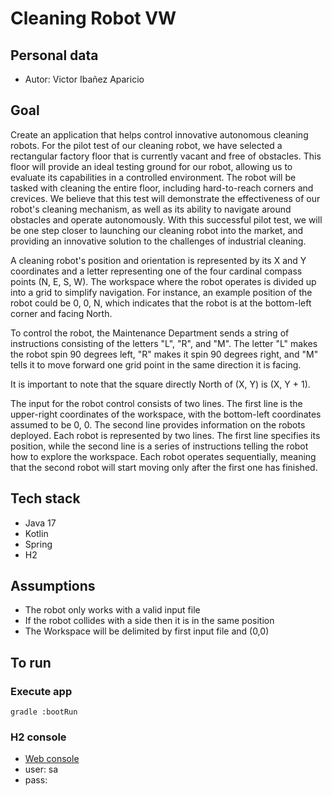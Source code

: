 # Cleaning Robot VW

## Personal data

- Autor: Victor Ibañez Aparicio

## Goal

Create an application that helps control innovative autonomous cleaning robots. For the pilot test of our cleaning robot, we have selected a rectangular factory floor
that is currently vacant and free of obstacles. This floor will provide an ideal testing ground for our robot, allowing us to evaluate its capabilities in a controlled environment.
The robot will be tasked with cleaning the entire floor, including hard-to-reach corners and crevices. We believe that this test will demonstrate the effectiveness of our robot's
cleaning mechanism, as well as its ability to navigate around obstacles and operate autonomously. With this successful pilot test, we will be one step closer to launching our
cleaning robot into the market, and providing an innovative solution to the challenges of industrial cleaning.

A cleaning robot's position and orientation is represented by its X and Y coordinates and a letter representing one of the four cardinal compass points (N, E, S, W). The
workspace where the robot operates is divided up into a grid to simplify navigation. For instance, an example position of the robot could be 0, 0, N, which indicates that the 
robot is at the bottom-left corner and facing North.

To control the robot, the Maintenance Department sends a string of instructions consisting of the letters "L", "R", and "M". The letter "L" makes the robot spin 90 degrees
left, "R" makes it spin 90 degrees right, and "M" tells it to move forward one grid point in the same direction it is facing.

It is important to note that the square directly North of (X, Y) is (X, Y + 1).

The input for the robot control consists of two lines. The first line is the upper-right coordinates of the workspace, with the bottom-left coordinates assumed to be 0, 0. The
second line provides information on the robots deployed. Each robot is represented by two lines. The first line specifies its position, while the second line is a series of
instructions telling the robot how to explore the workspace. Each robot operates sequentially, meaning that the second robot will start moving only
after the first one has finished.

## Tech stack
- Java 17
- Kotlin
- Spring
- H2


## Assumptions

- The robot only works with a valid input file
- If the robot collides with a side then it is in the same position
- The Workspace will be delimited by first input file and (0,0)

## To run
### Execute app
    gradle :bootRun

### H2 console

- [Web console](http://localhost:8080/h2-console)
- user: sa
- pass: